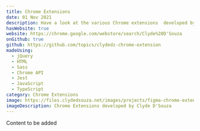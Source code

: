 ```yaml
---
title: Chrome Extensions
date: 01 Nov 2021
description: Have a look at the various Chrome extensions  developed by Clyde.
hasWebsite: true
website: https://chrome.google.com/webstore/search/Clyde%20D'Souza
onGithub: true
github: https://github.com/topics/clydedz-chrome-extension
madeUsing:
  - jQuery
  - HTML
  - Sass
  - Chrome API
  - Jest
  - JavaScript
  - TypeScript
category: Chrome Extensions
image: https://files.clydedsouza.net/images/projects/figma-chrome-extensions.png
imageDescription: Chrome Extensions developed by Clyde D'Souza
---
```


Content to be added

